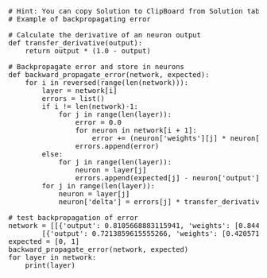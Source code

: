 <pre class="file" data-target="clipboard">
# Hint: You can copy Solution to ClipBoard from Solution tab in Step 4
# Example of backpropagating error

# Calculate the derivative of an neuron output
def transfer_derivative(output):
	return output * (1.0 - output)

# Backpropagate error and store in neurons
def backward_propagate_error(network, expected):
	for i in reversed(range(len(network))):
		layer = network[i]
		errors = list()
		if i != len(network)-1:
			for j in range(len(layer)):
				error = 0.0
				for neuron in network[i + 1]:
					error += (neuron['weights'][j] * neuron['delta'])
				errors.append(error)
		else:
			for j in range(len(layer)):
				neuron = layer[j]
				errors.append(expected[j] - neuron['output'])
		for j in range(len(layer)):
			neuron = layer[j]
			neuron['delta'] = errors[j] * transfer_derivative(neuron['output'])

# test backpropagation of error
network = [[{'output': 0.8105668883115941, 'weights': [0.8444218515250481, 0.7579544029403025]}],
		[{'output': 0.7213859615555266, 'weights': [0.420571580830845, 0.25891675029296335]}, {'output': 0.8573693455986976, 'weights': [0.5112747213686085, 0.4049341374504143, 0.7837985890347726]}]]
expected = [0, 1]
backward_propagate_error(network, expected)
for layer in network:
	print(layer)
</pre>

